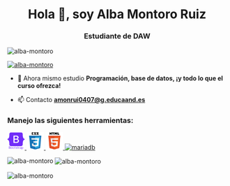 <h1 align="center">Hola 👋, soy Alba Montoro Ruiz</h1>
<h3 align="center">Estudiante de DAW</h3>

<p align="left"> <img src="https://komarev.com/ghpvc/?username=alba-montoro&label=Profile%20views&color=0e75b6&style=flat" alt="alba-montoro" /> </p>

<p align="left"> <a href="https://github.com/ryo-ma/github-profile-trophy"><img src="https://github-profile-trophy.vercel.app/?username=alba-montoro" alt="alba-montoro" /></a> </p>

- 🌱 Ahora mismo estudio **Programación, base de datos, ¡y todo lo que el curso ofrezca!**

- 📫 Contacto **amonrui0407@g.educaand.es**

<h3>Manejo las siguientes herramientas:</h3>

<p align="left"> <a href="https://getbootstrap.com" target="_blank" rel="noreferrer"> <img src="https://raw.githubusercontent.com/devicons/devicon/master/icons/bootstrap/bootstrap-plain-wordmark.svg" alt="bootstrap" width="40" height="40"/> </a> <a href="https://www.w3schools.com/css/" target="_blank" rel="noreferrer"> <img src="https://raw.githubusercontent.com/devicons/devicon/master/icons/css3/css3-original-wordmark.svg" alt="css3" width="40" height="40"/> </a> <a href="https://www.w3.org/html/" target="_blank" rel="noreferrer"> <img src="https://raw.githubusercontent.com/devicons/devicon/master/icons/html5/html5-original-wordmark.svg" alt="html5" width="40" height="40"/> </a> <a href="https://mariadb.org/" target="_blank" rel="noreferrer"> <img src="https://www.vectorlogo.zone/logos/mariadb/mariadb-icon.svg" alt="mariadb" width="40" height="40"/> </a> </p>

<p><img align="left" src="https://github-readme-stats.vercel.app/api/top-langs?username=alba-montoro&show_icons=true&locale=en&layout=compact" alt="alba-montoro" /></p>

<p>&nbsp;<img align="center" src="https://github-readme-stats.vercel.app/api?username=alba-montoro&show_icons=true&locale=en" alt="alba-montoro" /></p>

<p><img align="center" src="https://github-readme-streak-stats.herokuapp.com/?user=alba-montoro&" alt="alba-montoro" /></p>

